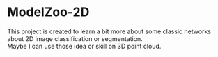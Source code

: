 # ModelZoo-2D

This project is created to learn a bit more about some classic networks about 2D image classification or segmentation.  
Maybe I can use those idea or skill on 3D point cloud.   
 